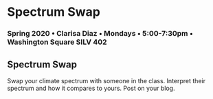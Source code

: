 # Spectrum Swap

### Spring 2020 • Clarisa Diaz • Mondays • 5:00-7:30pm • Washington Square SILV 402

## Spectrum Swap

Swap your climate spectrum with someone in the class.  Interpret their spectrum and how it compares to yours. Post on your blog.